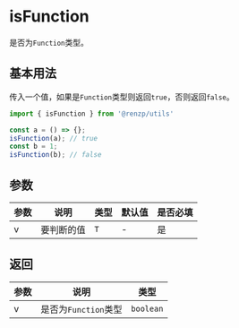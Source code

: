 # isFunction

是否为`Function`类型。

## 基本用法

传入一个值，如果是`Function`类型则返回`true`，否则返回`false`。

```ts
import { isFunction } from '@renzp/utils'

const a = () => {};
isFunction(a); // true
const b = 1;
isFunction(b); // false
```

## 参数

| 参数 | 说明       | 类型 | 默认值 | 是否必填 |
| ---- | ---------- | ---- | ------ | -------- |
| v    | 要判断的值 | `T`  | -      | 是       |

## 返回

| 参数 | 说明                 | 类型      |
| ---- | -------------------- | --------- |
| v    | 是否为`Function`类型 | `boolean` |
